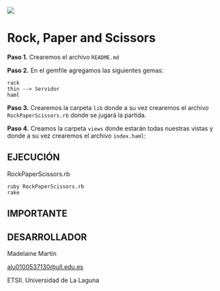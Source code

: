 <strong>![](http://banot.etsii.ull.es/alu4103/rps.png)</strong>

Rock, Paper and Scissors
================================

**Paso 1.** Crearemos el archivo `README.md`

**Paso 2.** En el gemfile agregamos las siguientes gemas:
	
	rack
	thin --> Servidor
	haml

**Paso 3.** Crearemos la carpeta `lib` donde a su vez crearemos el archivo `RockPaperScissors.rb` donde se jugará la partida.

**Paso 4.** Creamos la carpeta `views` donde estarán todas nuestras vistas y donde a su vez crearemos el archivo `index.haml`:
	

## EJECUCIÓN ##

RockPaperScissors.rb
	
	ruby RockPaperScissors.rb
	rake

## IMPORTANTE ##
 
## DESARROLLADOR ##

Madelaine Martin

alu0100537130@ull.edu.es

ETSII. Universidad de La Laguna



